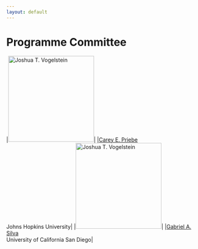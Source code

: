 ```yaml
---
layout: default
---
```


# Programme Committee

|<img src="https://engineering.jhu.edu/wp-content/uploads/2020/07/priebe-carey-e1596560403445.png" alt="Joshua T. Vogelstein " width="225"/>|
|[Carey E. Priebe](https://www.ams.jhu.edu/~priebe/)<br />Johns Hopkins University|
|<img src="https://soeadm.ucsd.edu/faculty/faculty_bios/photos/217.jpg" alt="Joshua T. Vogelstein " width="225"/>|
|[Gabriel A. Silva](http://www.silva.ucsd.edu/)<br />University of California San Diego|